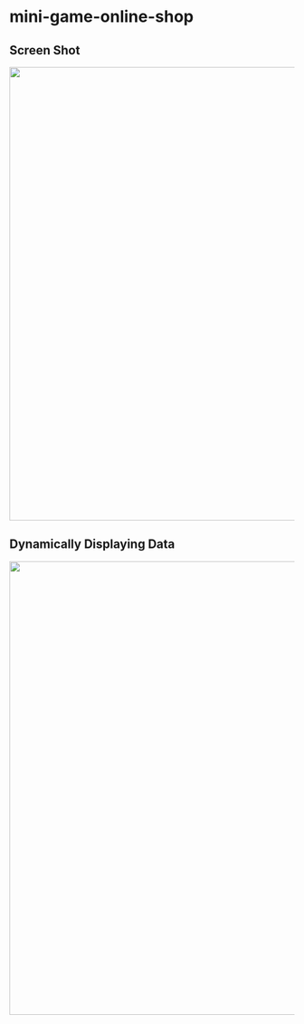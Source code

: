 # mini-game-online-shop

## Screen Shot

<img src="https://user-images.githubusercontent.com/66028045/83906740-07540c80-a75c-11ea-9a52-4a28c3888c52.png" width="800px" />



## Dynamically Displaying Data

<img src="https://user-images.githubusercontent.com/66028045/83906747-0b802a00-a75c-11ea-89be-c14711267ca1.png" width='800px'/>
